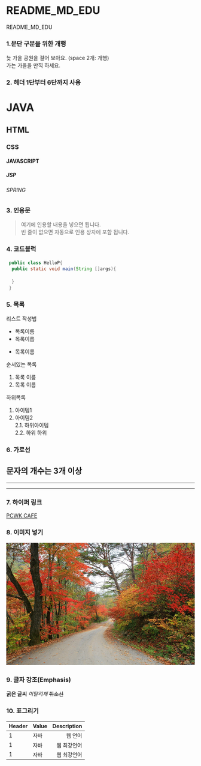 # README_MD_EDU
README_MD_EDU


### 1.문단 구분을 위한 개행 
늦 가을 공원을 걸어 보아요.  (space 2개: 개행)   
가는 가을을 만끽 하세요.  

### 2. 헤더 1단부터 6단까지 사용
# JAVA
## HTML
### CSS
#### JAVASCRIPT
##### JSP
###### SPRING

### 3. 인용문
>여기에 인용할 내용을 넣으면 됩니다.  
>빈 줄이 없으면 자동으로 인용 상자에 포함 됩니다.

### 4. 코드블럭
```JAVA
 public class HelloP{
  public static void main(String []args){
  
  }
 }
```
### 5. 목록
리스트 작성법
* 목록이름
* 목록이름
+ 목록이름

순서있는 목록
1. 목록 이름
2. 목록 이름

하위목록
1. 아이템1
2. 아이템2  
2.1. 하위아이템  
2.2. 하위 하위

### 6. 가로선
문자의 개수는 3개 이상
---
***
---

### 7. 하이퍼 링크
[PCWK CAFE](https://cafe.daum.net/pcwk "설명문구")

### 8. 이미지 넣기
![가을](https://github.com/AJYEON19/README_MD_EDU/blob/main/doc/imgs/R.jpg "가을가을해")

### 9. 글자 강조(Emphasis)
**굵은 글씨**
*이탈리체*
~~취소선~~

### 10. 표그리기
|Header|Value|Description|  
|:-------|:-------|-------:|
|1|자바|웹 언어|
|1|자바|웹 최강언어|
|1|자바|웹 최강언어|
